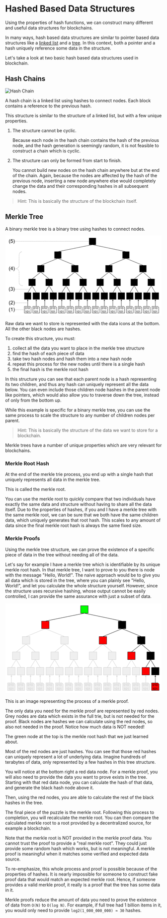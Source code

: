 # Hashed Based Data Structures

Using the properties of hash functions, we can construct many different and useful data structures for blockchains.

In many ways, hash based data structures are similar to pointer based data structures like a [linked list](https://en.wikipedia.org/wiki/Linked_list) and a [tree](https://en.wikipedia.org/wiki/Tree_(data_structure)).
In this context, both a pointer and a hash uniquely reference some data in the structure.

Let's take a look at two basic hash based data structures used in blockchain.

## Hash Chains

![Hash Chain](./assets/Hash-Chains.png ':size=500')

A hash chain is a linked list using hashes to connect nodes. Each block contains a reference to the previous hash.

This structure is similar to the structure of a linked list, but with a few unique properties.

1. The structure cannot be cyclic.

	Because each node in the hash chain contains the hash of the previous node, and the hash generation is seemingly random, it is not feasible to construct a chain which is cyclic.

1. The structure can only be formed from start to finish.

	You cannot build new nodes on the hash chain anywhere but at the end of the chain. Again, because the nodes are affected by the hash of the previous node, inserting a new node anywhere else would completely change the data and their corresponding hashes in all subsequent nodes.

> Hint: This is basically the structure of the blockchain itself.

## Merkle Tree

A binary merkle tree is a binary tree using hashes to connect nodes.

![Merkle Tree](./assets/merkle-tree.svg ':size=500')

Raw data we want to store is represented with the data icons at the bottom. All the other black nodes are hashes.

To create this structure, you must:

1. collect all the data you want to place in the merkle tree structure
2. find the hash of each piece of data
3. take two hash nodes and hash them into a new hash node
4. repeat this process for the new nodes until there is a single hash
5. the final hash is the merkle root hash

In this structure you can see that each parent node is a hash representing its two children, and thus any hash can uniquely represent all the data below. You can even include those children node hashes in the parent node like pointers, which would also allow you to traverse down the tree, instead of only from the bottom up.

While this example is specific for a binary merkle tree, you can use the same process to scale the structure to any number of children nodes per parent.

> Hint: This is basically the structure of the data we want to store for a blockchain.

Merkle trees have a number of unique properties which are very relevant for blockchains.

### Merkle Root Hash

At the end of the merkle trie process, you end up with a single hash that uniquely represents all data in the merkle tree.

This is called the merkle root.

You can use the merkle root to quickly compare that two individuals have exactly the same data and structure without having to share all the data itself.
Due to the properties of hashes, if you and I have a merkle tree with the same merkle root, we can be sure that we both have the same children data, which uniquely generates that root hash.
This scales to any amount of data since the final merkle root hash is always the same fixed size.

### Merkle Proofs

Using the merkle tree structure, we can prove the existence of a specific piece of data in the tree without needing all of the data.

Let's say for example I have a merkle tree which is identifiable by its unique merkle root hash.
In that merkle tree, I want to prove to you there is node with the message "Hello, World!".
The naive approach would be to give you all data which is stored in the tree, where you can plainly see "Hello, World!", and let you calculate the whole structure yourself.
However, since the structure uses recursive hashing, whose output cannot be easily controlled, I can provide the same assurance with just a subset of data.

![Merkle Proof](./assets/merkle-proof.svg ':size=500')

This is an image representing the process of a merkle proof.

The only data you need for the merkle proof are represented by red nodes. Grey nodes are data which exists in the full trie, but is not needed for the proof. Black nodes are hashes we can calculate using the red nodes, so also not needed in the proof. Notice how much data is NOT needed!

The green node at the top is the merkle root hash that we just learned about.

Most of the red nodes are just hashes. You can see that those red hashes can uniquely represent a lot of underlying data. Imagine hundreds of terabytes of data, only represented by a few hashes in this tree structure.

You will notice at the bottom right a red data node. For a merkle proof, you will also need to provide the data you want to prove exists in the tree. Starting with that red data node, you can calculate the hash of that data, and generate the black hash node above it.

Then, using the red nodes, you are able to calculate the rest of the black hashes in the tree.

The final piece of the puzzle is the merkle root. Following this process to completion, you will recalculate the merkle root. You can then compare the calculated merkle root to a root provided by a decentralized source, for example a blockchain.

Note that the merkle root is NOT provided in the merkle proof data. You cannot trust the proof to provide a "real merkle root". They could just provide some random hash which works, but is not meaningful. A merkle proof is meaningful when it matches some verified and expected data source.

To re-emphasize, this whole process and proof is possible because of the properties of hashes. It is nearly impossible for someone to construct fake proof data that would match an expected merkle root. Hence, if someone provides a valid merkle proof, it really is a proof that the tree has some data in it.

Merkle proofs reduce the amount of data you need to prove the existence of data from `O(N)` to `O(log N)`. For example, if full tree had 1 billion items in it, you would only need to provide `log2(1_000_000_000) ≈ 30` hashes.
